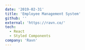 ```yaml
---
date: '2019-02-31'
title: 'Employee Management System'
github: ''
external: 'https://ravn.co/'
tech:
  - React
  - Styled Components
company: 'Ravn'
---
```

